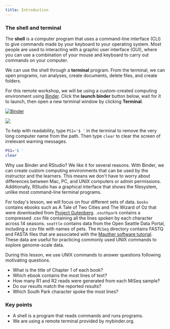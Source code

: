 ```yaml
---
title: Introduction
---
```


### The shell and terminal

The **shell** is a computer program that uses a command-line interface (CLI) to give commands made by your keyboard to your operating system. Most people are used to interacting with a graphic user interface (GUI), where you can use a combination of your mouse and keyboard to carry out commands on your computer. 

We can use the shell through a **terminal** program. From the terminal, we can open programs, run analyses, create documents, delete files, and create folders. 

For this remote workshop, we will be using a custom-created computing environment using [Binder](https://mybinder.org/). Click the **launch binder** button below, wait for it to launch, then open a new terminal window by clicking **Terminal**.

[![Binder](https://mybinder.org/badge_logo.svg)](https://mybinder.org/v2/gh/nih-cfde/training-rstudio-binder/data?urlpath=rstudio)

![](https://hackmd.io/_uploads/HkZKMYfTY.png)

To help with readability, type `PS1='$ '` in the terminal to remove the very long computer name from the path. Then type `clear` to clear the screen of irrelevant warning messages. 

```bash
PS1='$ '
clear
```

Why use Binder and RStudio? We like it for several reasons. With Binder, we can create custom computing environments that can be used by the instructor and the learners. This means we don't have to worry about differences between Mac, PC, and UNIX computers or admin permissions. Additionally, RStudio has a  graphical interface that shows the filesystem, unlike most command-line terminal programs.  

For today's lesson, we will focus on four different sets of data. `books` contains ebooks such as A Tale of Two Cities and The Wizard of Oz that were downloaded from [Project Gutenberg](https://www.gutenberg.org/ebooks/).  .`southpark` contains a compressed .csv file containing all the lines spoken by each character across 14 seasons. `seattle` contains data from the Open Seattle Data Portal, including a csv file with names of pets.  The `MiSeq` directory contains FASTQ and FASTA files that are associated with the [Mauther software tutorial](https://mothur.org/wiki/miseq_sop/). These data are useful for practicing commonly used UNIX commands to explore genome-scale data. 

During this lesson, we use UNIX commands to answer questions following motivating questions.

* What is the title of Chapter 1 of each book?
* Which ebook contains the most lines of text? 
* How many R1 and R2 reads were generated from each MiSeq sample?  
* Do our results match the reported results? 
* Which South Park character spoke the most lines?


### Key points 

* A shell is a program that reads commands and runs programs.
* We are using a remote terminal provided by mybinder.org. 
